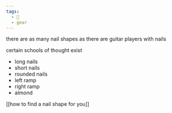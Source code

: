 ```yaml
---
tags:
  - 🌱
  - gear
---
```


there are as many nail shapes as there are guitar players with nails

certain schools of thought exist
- long nails
- short nails
- rounded nails
- left ramp
- right ramp
- almond

[[how to find a nail shape for you]]
